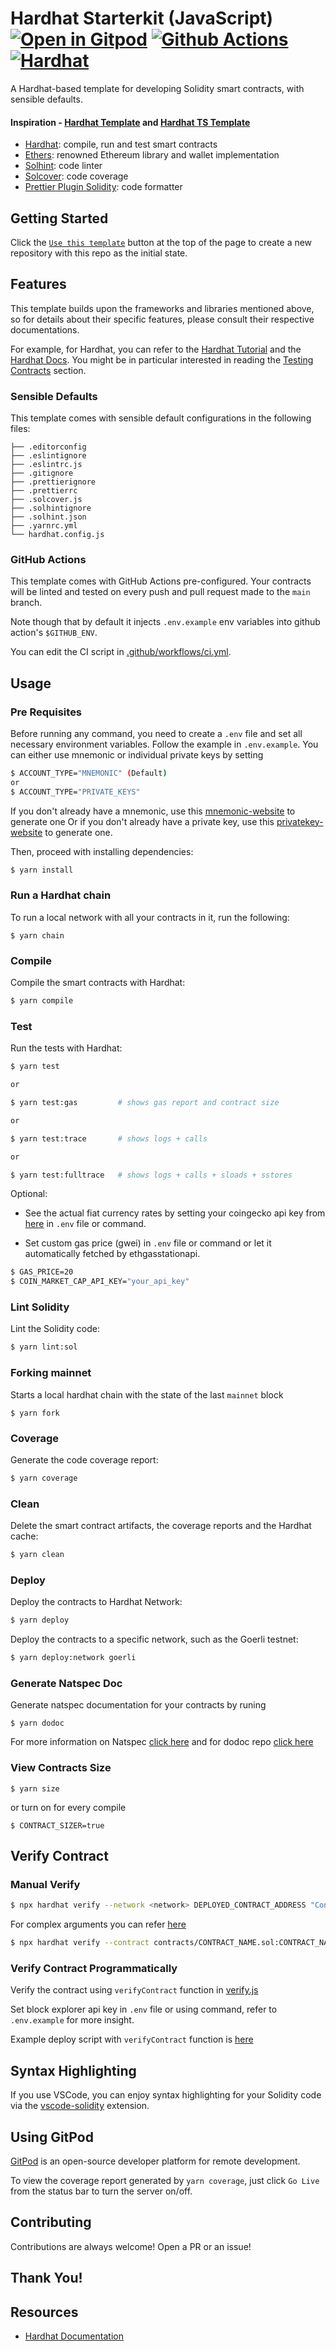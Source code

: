 # Hardhat Starterkit (JavaScript) [![Open in Gitpod][gitpod-badge]][gitpod] [![Github Actions][gha-badge]][gha] [![Hardhat][hardhat-badge]][hardhat]

[gitpod]: https://gitpod.io/#https://github.com/ahmedali8/hardhat-js-starterkit
[gitpod-badge]:
  https://img.shields.io/badge/Gitpod-Open%20in%20Gitpod-FFB45B?logo=gitpod
[gha]: https://github.com/ahmedali8/hardhat-js-starterkit/actions
[gha-badge]:
  https://github.com/ahmedali8/hardhat-js-starterkit/actions/workflows/ci.yml/badge.svg
[hardhat]: https://hardhat.org/
[hardhat-badge]: https://img.shields.io/badge/Built%20with-Hardhat-FFDB1C.svg

A Hardhat-based template for developing Solidity smart contracts, with sensible
defaults.

#### Inspiration - [Hardhat Template](https://github.com/paulrberg/hardhat-template) and [Hardhat TS Template](https://github.com/ahmedali8/hardhat-ts-template)

- [Hardhat](https://github.com/nomiclabs/hardhat): compile, run and test smart
  contracts
- [Ethers](https://github.com/ethers-io/ethers.js/): renowned Ethereum library
  and wallet implementation
- [Solhint](https://github.com/protofire/solhint): code linter
- [Solcover](https://github.com/sc-forks/solidity-coverage): code coverage
- [Prettier Plugin Solidity](https://github.com/prettier-solidity/prettier-plugin-solidity):
  code formatter

## Getting Started

Click the
[`Use this template`](https://github.com/ahmedali8/hardhat-js-starterkit/generate)
button at the top of the page to create a new repository with this repo as the
initial state.

## Features

This template builds upon the frameworks and libraries mentioned above, so for
details about their specific features, please consult their respective
documentations.

For example, for Hardhat, you can refer to the
[Hardhat Tutorial](https://hardhat.org/tutorial) and the
[Hardhat Docs](https://hardhat.org/docs). You might be in particular interested
in reading the
[Testing Contracts](https://hardhat.org/tutorial/testing-contracts) section.

### Sensible Defaults

This template comes with sensible default configurations in the following files:

```text
├── .editorconfig
├── .eslintignore
├── .eslintrc.js
├── .gitignore
├── .prettierignore
├── .prettierrc
├── .solcover.js
├── .solhintignore
├── .solhint.json
├── .yarnrc.yml
└── hardhat.config.js
```

### GitHub Actions

This template comes with GitHub Actions pre-configured. Your contracts will be
linted and tested on every push and pull request made to the `main` branch.

Note though that by default it injects `.env.example` env variables into github
action's `$GITHUB_ENV`.

You can edit the CI script in
[.github/workflows/ci.yml](./.github/workflows/ci.yml).

## Usage

### Pre Requisites

Before running any command, you need to create a `.env` file and set all
necessary environment variables. Follow the example in `.env.example`. You can
either use mnemonic or individual private keys by setting

```sh
$ ACCOUNT_TYPE="MNEMONIC" (Default)
or
$ ACCOUNT_TYPE="PRIVATE_KEYS"
```

If you don't already have a mnemonic, use this
[mnemonic-website](https://iancoleman.io/bip39/) to generate one Or if you don't
already have a private key, use this
[privatekey-website](https://vanity-eth.tk/) to generate one.

Then, proceed with installing dependencies:

```sh
$ yarn install
```

### Run a Hardhat chain

To run a local network with all your contracts in it, run the following:

```
$ yarn chain
```

### Compile

Compile the smart contracts with Hardhat:

```sh
$ yarn compile
```

### Test

Run the tests with Hardhat:

```sh
$ yarn test

or

$ yarn test:gas         # shows gas report and contract size

or

$ yarn test:trace       # shows logs + calls

or

$ yarn test:fulltrace   # shows logs + calls + sloads + sstores
```

Optional:

- See the actual fiat currency rates by setting your coingecko api key from
  [here](https://coinmarketcap.com/api/pricing/) in `.env` file or command.

- Set custom gas price (gwei) in `.env` file or command or let it automatically
  fetched by ethgasstationapi.

```sh
$ GAS_PRICE=20
$ COIN_MARKET_CAP_API_KEY="your_api_key"
```

### Lint Solidity

Lint the Solidity code:

```sh
$ yarn lint:sol
```

### Forking mainnet

Starts a local hardhat chain with the state of the last `mainnet` block

```
$ yarn fork
```

### Coverage

Generate the code coverage report:

```sh
$ yarn coverage
```

### Clean

Delete the smart contract artifacts, the coverage reports and the Hardhat cache:

```sh
$ yarn clean
```

### Deploy

Deploy the contracts to Hardhat Network:

```sh
$ yarn deploy
```

Deploy the contracts to a specific network, such as the Goerli testnet:

```sh
$ yarn deploy:network goerli
```

### Generate Natspec Doc

Generate natspec documentation for your contracts by runing

```
$ yarn dodoc
```

For more information on Natspec
[click here](https://docs.soliditylang.org/en/v0.8.12/natspec-format.html#natspec)
and for dodoc repo
[click here](https://github.com/primitivefinance/primitive-dodoc)

### View Contracts Size

```
$ yarn size
```

or turn on for every compile

```
$ CONTRACT_SIZER=true
```

## Verify Contract

### Manual Verify

```sh
$ npx hardhat verify --network <network> DEPLOYED_CONTRACT_ADDRESS "Constructor argument 1" "Constructor argument 2"
```

For complex arguments you can refer
[here](https://hardhat.org/plugins/nomiclabs-hardhat-etherscan.html)

```sh
$ npx hardhat verify --contract contracts/CONTRACT_NAME.sol:CONTRACT_NAME --network <network> --constructor-args arguments.js DEPLOYED_CONTRACT_ADDRESS
```

### Verify Contract Programmatically

Verify the contract using `verifyContract` function in
[verify.js](./utils/verify.js)

Set block explorer api key in `.env` file or using command, refer to
`.env.example` for more insight.

Example deploy script with `verifyContract` function is
[here](./scripts/deploy.js)

## Syntax Highlighting

If you use VSCode, you can enjoy syntax highlighting for your Solidity code via
the [vscode-solidity](https://github.com/juanfranblanco/vscode-solidity)
extension.

## Using GitPod

[GitPod](https://www.gitpod.io/) is an open-source developer platform for remote
development.

To view the coverage report generated by `yarn coverage`, just click `Go Live`
from the status bar to turn the server on/off.

## Contributing

Contributions are always welcome! Open a PR or an issue!

## Thank You!

## Resources

- [Hardhat Documentation](https://hardhat.org/getting-started/)
